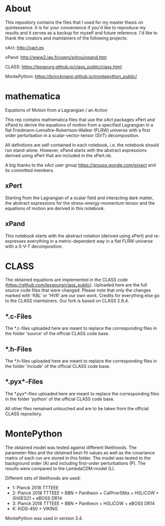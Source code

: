 # About
This repository contains the files that I used for my master thesis on quintessence. It is for your convenience if you'd like to reproduce my results and it serves as a backup for myself and future reference. I'd like to thank the creators and maintainers of the following projects:

xAct: http://xact.es

xPand: http://www2.iap.fr/users/pitrou/xpand.htm

CLASS: https://lesgourg.github.io/class_public/class.html

MontePython: https://brinckmann.github.io/montepython_public/


# mathematica
Equations of Motion from a Lagrangian / an Action

This rep contains mathematica files that use the xAct packages xPert and xPand to derive the equations of motion from a specified Lagrangian in a flat Friedmann-Lemaître-Robertson-Walker (FLRW) universe with a first order perturbation in a scalar-vector-tensor (SVT) decomposition.

All definitions are self-contained in each notebook, i.e. the notebook should run stand-alone. However, xPand starts with the abstract expressions derived using xPert that are included in the xPert.nb.

A big thanks to the xAct user group https://groups.google.com/g/xact and its committed members.

## xPert
Starting from the Lagrangian of a scalar field and interacting dark matter, the abstract expressions for the stress-energy-momentum tensor and the equations of motion are derived in this notebook.

## xPand
This notebook starts with the abstract notation (derived using xPert) and re-expresses everything in a metric-dependent way in a flat FLRW universe with a S-V-T decomposition.

# CLASS
The obtained equations are implemented in the CLASS code (https://github.com/lesgourg/class_public). Uploaded here are the full source code files that were changed. Please note that only the changes marked with 'KBL' or 'HVR' are our own work. Credits for everything else go to the CLASS maintainers. Our fork is based on CLASS 2.9.4.
## \*.c-Files
The \*.c-files uploaded here are meant to replace the corresponding files in the folder 'source' of the official CLASS code base.
## \*.h-Files
The \*.h-files uploaded here are meant to replace the corresponding files in the folder 'include' of the official CLASS code base.
## \*.pyx\*-Files
The \*.pyx\*-files uploaded here are meant to replace the corresponding files in the folder 'python' of the official CLASS code base.


All other files remained untouched and are to be taken from the official CLASS repository.

# MontePython
The obtained model was tested against different likelihoods. The parameter-files and the obtained best-fit values as well as the covariance matrix of each run are stored in this folder. The model was tested to the background order (A) and including first-order perturbations (P). The results were compared to the LambdaCDM-model (L).

Different sets of likelihoods are used:

* 1: Planck 2018 TTTEEE
* 2: Planck 2018 TTTEEE + BBN + Pantheon + CalPriorSNIa + H0LiCOW + SH0ES21 + eBOSS DR14
* 3: Planck 2018 TTTEEE + BBN + Pantheon + H0LiCOW + eBOSS DR14
* K: KiDS-450 + VIKING

MontePython was used in version 3.4.
